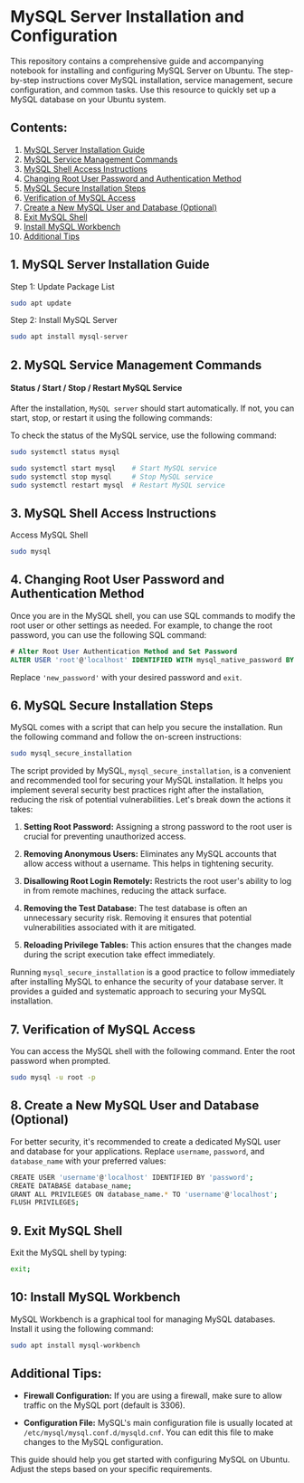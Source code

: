 # MySQL Server Installation and Configuration
This repository contains a comprehensive guide and accompanying notebook for installing and configuring MySQL Server on Ubuntu. The step-by-step instructions cover MySQL installation, service management, secure configuration, and common tasks. Use this resource to quickly set up a MySQL database on your Ubuntu system.

## Contents:
1. [MySQL Server Installation Guide](#1-mysql-server-installation-guide)
2. [MySQL Service Management Commands](#2-mysql-service-management-commands)
3. [MySQL Shell Access Instructions](#3-mysql-shell-access-instructions)
4. [Changing Root User Password and Authentication Method](#4-changing-root-user-password-and-authentication-method)
5. [MySQL Secure Installation Steps](#5-mysql-secure-installation-steps)
6. [Verification of MySQL Access](#6-verification-of-mysql-access)
7. [Create a New MySQL User and Database (Optional)](#7-create-a-new-mysql-user-and-database-optional)
8. [Exit MySQL Shell](#8-exit-mysql-shell)
9. [Install MySQL Workbench](#9-install-mysql-workbench)
10. [Additional Tips](#10-additional-tips)


## 1. MySQL Server Installation Guide

Step 1: Update Package List
```bash
sudo apt update
```

Step 2: Install MySQL Server
```bash
sudo apt install mysql-server
```
## 2. MySQL Service Management Commands
#### Status / Start / Stop / Restart MySQL Service
After the installation, `MySQL server` should start automatically. If not, you can start, stop, or restart it using the following commands:

To check the status of the MySQL service, use the following command:
```bash
sudo systemctl status mysql
```

```bash
sudo systemctl start mysql    # Start MySQL service
sudo systemctl stop mysql     # Stop MySQL service
sudo systemctl restart mysql  # Restart MySQL service
```

## 3. MySQL Shell Access Instructions
Access MySQL Shell
```bash
sudo mysql
```
## 4. Changing Root User Password and Authentication Method
Once you are in the MySQL shell, you can use SQL commands to modify the root user or other settings as needed. For example, to change the root password, you can use the following SQL command:

```sql
# Alter Root User Authentication Method and Set Password
ALTER USER 'root'@'localhost' IDENTIFIED WITH mysql_native_password BY 'new_password';
```
Replace `'new_password'` with your desired password and `exit`.

## 6. MySQL Secure Installation Steps
MySQL comes with a script that can help you secure the installation. Run the following command and follow the on-screen instructions:
```bash
sudo mysql_secure_installation
```
The script provided by MySQL, `mysql_secure_installation`, is a convenient and recommended tool for securing your MySQL installation. It helps you implement several security best practices right after the installation, reducing the risk of potential vulnerabilities. Let's break down the actions it takes:

1. **Setting Root Password:** Assigning a strong password to the root user is crucial for preventing unauthorized access.

2. **Removing Anonymous Users:** Eliminates any MySQL accounts that allow access without a username. This helps in tightening security.

3. **Disallowing Root Login Remotely:** Restricts the root user's ability to log in from remote machines, reducing the attack surface.

4. **Removing the Test Database:** The test database is often an unnecessary security risk. Removing it ensures that potential vulnerabilities associated with it are mitigated.

5. **Reloading Privilege Tables:** This action ensures that the changes made during the script execution take effect immediately.

Running `mysql_secure_installation` is a good practice to follow immediately after installing MySQL to enhance the security of your database server. It provides a guided and systematic approach to securing your MySQL installation.


## 7. Verification of MySQL Access
You can access the MySQL shell with the following command. Enter the root password when prompted.
```bash
sudo mysql -u root -p
```

## 8. Create a New MySQL User and Database (Optional)
For better security, it's recommended to create a dedicated MySQL user and database for your applications. Replace `username`, `password`, and `database_name` with your preferred values:
```bash
CREATE USER 'username'@'localhost' IDENTIFIED BY 'password';
CREATE DATABASE database_name;
GRANT ALL PRIVILEGES ON database_name.* TO 'username'@'localhost';
FLUSH PRIVILEGES;
```

## 9. Exit MySQL Shell
Exit the MySQL shell by typing:
```bash
exit;
```

## 10: Install MySQL Workbench
MySQL Workbench is a graphical tool for managing MySQL databases. Install it using the following command:

```bash
sudo apt install mysql-workbench
```

## Additional Tips:
* **Firewall Configuration:** If you are using a firewall, make sure to allow traffic on the MySQL port (default is 3306).

* **Configuration File:** MySQL's main configuration file is usually located at `/etc/mysql/mysql.conf.d/mysqld.cnf`. You can edit this file to make changes to the MySQL configuration.

This guide should help you get started with configuring MySQL on Ubuntu. Adjust the steps based on your specific requirements.
